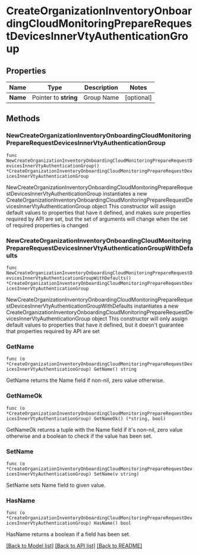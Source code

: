 # CreateOrganizationInventoryOnboardingCloudMonitoringPrepareRequestDevicesInnerVtyAuthenticationGroup

## Properties

Name | Type | Description | Notes
------------ | ------------- | ------------- | -------------
**Name** | Pointer to **string** | Group Name | [optional] 

## Methods

### NewCreateOrganizationInventoryOnboardingCloudMonitoringPrepareRequestDevicesInnerVtyAuthenticationGroup

`func NewCreateOrganizationInventoryOnboardingCloudMonitoringPrepareRequestDevicesInnerVtyAuthenticationGroup() *CreateOrganizationInventoryOnboardingCloudMonitoringPrepareRequestDevicesInnerVtyAuthenticationGroup`

NewCreateOrganizationInventoryOnboardingCloudMonitoringPrepareRequestDevicesInnerVtyAuthenticationGroup instantiates a new CreateOrganizationInventoryOnboardingCloudMonitoringPrepareRequestDevicesInnerVtyAuthenticationGroup object
This constructor will assign default values to properties that have it defined,
and makes sure properties required by API are set, but the set of arguments
will change when the set of required properties is changed

### NewCreateOrganizationInventoryOnboardingCloudMonitoringPrepareRequestDevicesInnerVtyAuthenticationGroupWithDefaults

`func NewCreateOrganizationInventoryOnboardingCloudMonitoringPrepareRequestDevicesInnerVtyAuthenticationGroupWithDefaults() *CreateOrganizationInventoryOnboardingCloudMonitoringPrepareRequestDevicesInnerVtyAuthenticationGroup`

NewCreateOrganizationInventoryOnboardingCloudMonitoringPrepareRequestDevicesInnerVtyAuthenticationGroupWithDefaults instantiates a new CreateOrganizationInventoryOnboardingCloudMonitoringPrepareRequestDevicesInnerVtyAuthenticationGroup object
This constructor will only assign default values to properties that have it defined,
but it doesn't guarantee that properties required by API are set

### GetName

`func (o *CreateOrganizationInventoryOnboardingCloudMonitoringPrepareRequestDevicesInnerVtyAuthenticationGroup) GetName() string`

GetName returns the Name field if non-nil, zero value otherwise.

### GetNameOk

`func (o *CreateOrganizationInventoryOnboardingCloudMonitoringPrepareRequestDevicesInnerVtyAuthenticationGroup) GetNameOk() (*string, bool)`

GetNameOk returns a tuple with the Name field if it's non-nil, zero value otherwise
and a boolean to check if the value has been set.

### SetName

`func (o *CreateOrganizationInventoryOnboardingCloudMonitoringPrepareRequestDevicesInnerVtyAuthenticationGroup) SetName(v string)`

SetName sets Name field to given value.

### HasName

`func (o *CreateOrganizationInventoryOnboardingCloudMonitoringPrepareRequestDevicesInnerVtyAuthenticationGroup) HasName() bool`

HasName returns a boolean if a field has been set.


[[Back to Model list]](../README.md#documentation-for-models) [[Back to API list]](../README.md#documentation-for-api-endpoints) [[Back to README]](../README.md)


